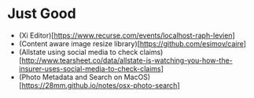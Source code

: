 # Just Good

+ (Xi Editor)[https://www.recurse.com/events/localhost-raph-levien]
+ (Content aware image resize library)[https://github.com/esimov/caire]
+ (Allstate using social media to check claims)[http://www.tearsheet.co/data/allstate-is-watching-you-how-the-insurer-uses-social-media-to-check-claims]
+ (Photo Metadata and Search on MacOS)[https://28mm.github.io/notes/osx-photo-search]
